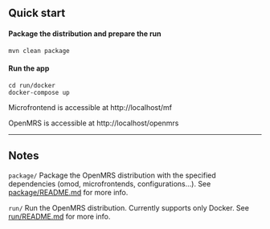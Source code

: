 ## Quick start

#### Package the distribution and prepare the run

```
mvn clean package
```

#### Run the app
```
cd run/docker
docker-compose up
```

Microfrontend is accessible at http://localhost/mf

OpenMRS is accessible at http://localhost/openmrs

---

## Notes

`package/` Package the OpenMRS distribution with the specified dependencies (omod, microfrontends, configurations...). See [package/README.md](package/README.md) for more info.

`run/` Run the OpenMRS distribution. Currently supports only Docker. See [run/README.md](run/README.md) for more info.
